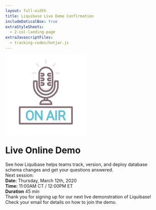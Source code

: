 ```yaml
---
layout: full-width
title: Liquibase Live Demo Confirmation
includeDaticalBox: true
extraStyleSheets:
  - 2-col-landing-page
extraJavascriptFiles:
  - tracking-codes/hotjar.js
---
```


<div class="landing-page">
  <div class="landing-page__main-content span-12">
    <div class="landing-page__main-content__title">
      <div class="landing-page__main-content__title__icon">
        <img src="images/demo/on-air.png" alt="live broadcast on air icon">
      </div>
      <h1 style="margin-top: 24px">Live Online Demo</h1>
    </div>
    <div class="landing-page__main-content__text">
      See how Liquibase helps teams track, version, and deploy database schema changes and get your questions answered.
    </div>
    <div class="landing-page__main-content__text landing-page__main-content__info">
      Next session:
      <div class="landing-page__main-content__info__item">
        <strong>Date:</strong>
        <span>Thursday, March 12th, 2020</span>
      </div>
      <div class="landing-page__main-content__info__item">
        <strong>Time:</strong>
        <span>11:00AM CT / 12:00PM ET</span>
      </div>
      <div class="landing-page__main-content__info__item">
        <strong>Duration</strong>
        <span>45 min</span>
      </div>
    </div>
    <div class="landing-page__main-content__text">
      Thank you for signing up for our next live demonstration of Liquibase! Check your email for details on how to join the demo.
    </div>
  </div>
  </div>
</div>